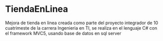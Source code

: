 # TiendaEnLinea
Mejora de tienda en linea creada como parte del proyecto integrador de 10 cuatrimeste de la carrera Ingenieria en TI, se realiza en el lenguaje C# con el framework MVC5, usando base de datos en sql server 
